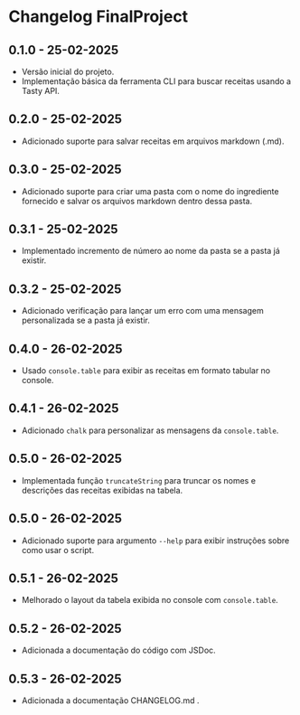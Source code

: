 # Changelog FinalProject

## 0.1.0 - 25-02-2025

- Versão inicial do projeto.
- Implementação básica da ferramenta CLI para buscar receitas usando a Tasty
  API.

## 0.2.0 - 25-02-2025

- Adicionado suporte para salvar receitas em arquivos markdown (.md).

## 0.3.0 - 25-02-2025

- Adicionado suporte para criar uma pasta com o nome do ingrediente fornecido e
  salvar os arquivos markdown dentro dessa pasta.

## 0.3.1 - 25-02-2025

- Implementado incremento de número ao nome da pasta se a pasta já existir.

## 0.3.2 - 25-02-2025

- Adicionado verificação para lançar um erro com uma mensagem personalizada se a
  pasta já existir.

## 0.4.0 - 26-02-2025

- Usado `console.table` para exibir as receitas em formato tabular no console.

## 0.4.1 - 26-02-2025

- Adicionado `chalk` para personalizar as mensagens da `console.table`.

## 0.5.0 - 26-02-2025

- Implementada função `truncateString` para truncar os nomes e descrições das
  receitas exibidas na tabela.

## 0.5.0 - 26-02-2025

- Adicionado suporte para argumento `--help` para exibir instruções sobre como
  usar o script.

## 0.5.1 - 26-02-2025

- Melhorado o layout da tabela exibida no console com `console.table`.

## 0.5.2 - 26-02-2025

- Adicionada a documentação do código com JSDoc.

## 0.5.3 - 26-02-2025

- Adicionada a documentação CHANGELOG.md .
